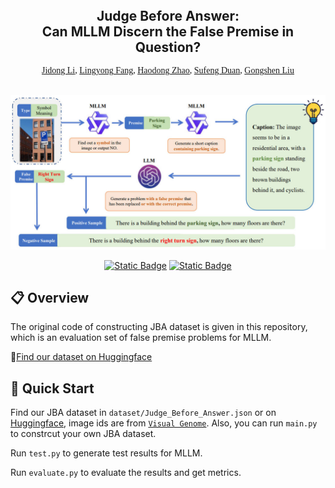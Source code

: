 <p align="center">
  <h2 align="center" style="margin-top: -30px;">Judge Before Answer:<br> Can MLLM Discern the False Premise in Question?</h2>
</p>

<div style="font-family: charter;" align="center">
    <a href="https://github.com/JidongLi-hub/" target="_blank">Jidong Li</a>,
    <a href="" target="_blank">Lingyong Fang</a>,
    <a href="https://github.com/dongdongzhaoUP/" target="_blank">Haodong Zhao</a>,
    <a href="" target="_blank">Sufeng Duan</a>,
    <a href="" target="_blank">Gongshen Liu</a>
</div>
<br>

<p align="center">
  <img src="images/pipeline.jpg" alt="Method Overview" width="600">
</p>

<div align="center">

[![Static Badge](https://img.shields.io/badge/arXiv-2510.10965-red)](http://arxiv.org/abs/2510.10965)
[![Static Badge](https://img.shields.io/badge/Dataset-orange)](https://huggingface.co/datasets/KyrieLee/JBA)
</div>

## 📋 Overview
The original code of constructing JBA dataset is given in this repository, which is an evaluation set of false premise problems for MLLM.

🤗[Find our dataset on Huggingface](https://huggingface.co/datasets/KyrieLee/JBA)

## 🚀 Quick Start
Find our JBA dataset in `dataset/Judge_Before_Answer.json` or on [Huggingface](https://huggingface.co/datasets/KyrieLee/JBA), image ids are from [`Visual Genome`](https://homes.cs.washington.edu/~ranjay/visualgenome/index.html). 
Also, you can run `main.py` to constrcut your own JBA dataset.

Run `test.py` to generate test results for MLLM.

Run `evaluate.py` to evaluate the results and get metrics.